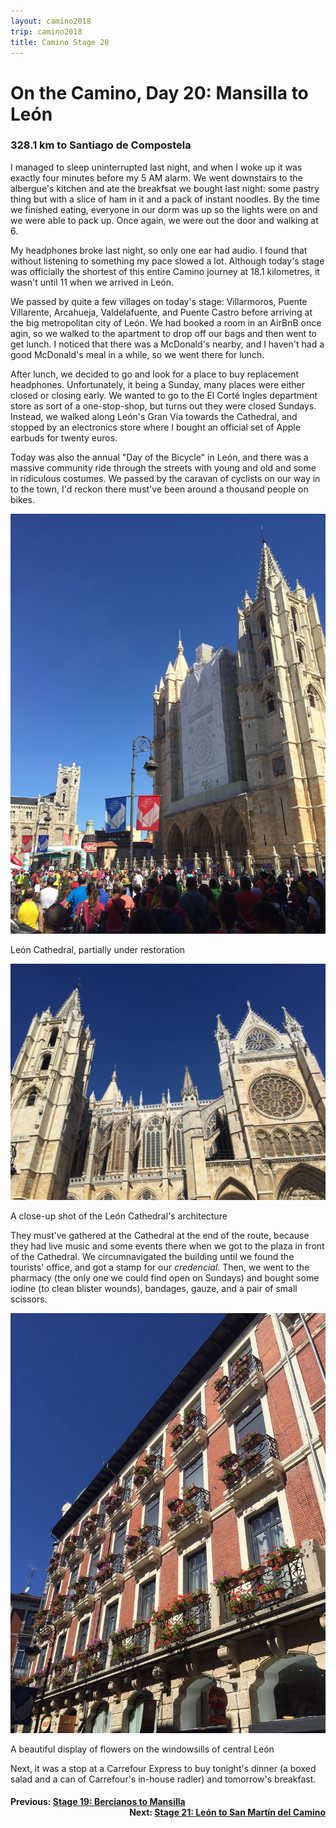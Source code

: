 ```yaml
---
layout: camino2018
trip: camino2018
title: Camino Stage 20
---
```


# On the Camino, Day 20: Mansilla to Le&oacute;n

### 328.1 km to Santiago de Compostela

I managed to sleep uninterrupted last night, and when I woke up it was exactly four minutes before my 5 AM alarm. We went downstairs to the albergue's kitchen and ate the breakfsat we bought last night: some pastry thing but with a slice of ham in it and a pack of instant noodles. By the time we finished eating, everyone in our dorm was up so the lights were on and we were able to pack up. Once again, we were out the door and walking at 6.

My headphones broke last night, so only one ear had audio. I found that without listening to something my pace slowed a lot. Although today's stage was officially the shortest of this entire Camino journey at 18.1 kilometres, it wasn't until 11 when we arrived in Le&oacute;n.

We passed by quite a few villages on today's stage: Villarmoros, Puente Villarente, Arcahueja, Valdelafuente, and Puente Castro before arriving at the big metropolitan city of Le&oacute;n. We had booked a room in an AirBnB once agin, so we walked to the apartment to drop off our bags and then went to get lunch. I noticed that there was a McDonald's nearby, and I haven't had a good McDonald's meal in a while, so we went there for lunch.

After lunch, we decided to go and look for a place to buy replacement headphones. Unfortunately, it being a Sunday, many places were either closed or closing early. We wanted to go to the El Cort&eacute; Ingles department store as sort of a one-stop-shop, but turns out they were closed Sundays. Instead, we walked along Le&oacute;n's Gran Via towards the Cathedral, and stopped by an electronics store where I bought an official set of Apple earbuds for twenty euros.

Today was also the annual "Day of the Bicycle" in Le&oacute;n, and there was a massive community ride through the streets with young and old and some in ridiculous costumes. We passed by the caravan of cyclists on our way in to the town, I'd reckon there must've been around a thousand people on bikes.

<img src="/assets/images/spain2018/20180923-leon-cathedral.JPG">
<p class=caption>Le&oacute;n Cathedral, partially under restoration</p>

<img src="/assets/images/spain2018/20180923-leon-architecture.JPG">
<p class=caption>A close-up shot of the Le&oacute;n Cathedral's architecture</p>

They must've gathered at the Cathedral at the end of the route, because they had live music and some events there when we got to the plaza in front of the Cathedral. We circumnavigated the building until we found the tourists' office, and got a stamp for our *credencial*. Then, we went to the pharmacy (the only one we could find open on Sundays) and bought some iodine (to clean blister wounds), bandages, gauze, and a pair of small scissors.

<img src="/assets/images/spain2018/20180923-leon-flowers.JPG">
<p class=caption>A beautiful display of flowers on the windowsills of central Le&oacute;n</p>

Next, it was a stop at a Carrefour Express to buy tonight's dinner (a boxed salad and a can of Carrefour's in-house radler) and tomorrow's breakfast.

<h4><div style="text-align: left; margin-bottom: -20px">Previous: <a href="/2018/09/22/camino19.html">Stage 19: Bercianos to Mansilla</a></div></h4>
<h4><div style="text-align: right;">Next: <a href="/2018/09/24/camino21.html">Stage 21: Le&oacute;n to San Mart&iacute;n del Camino</a></div></h4>